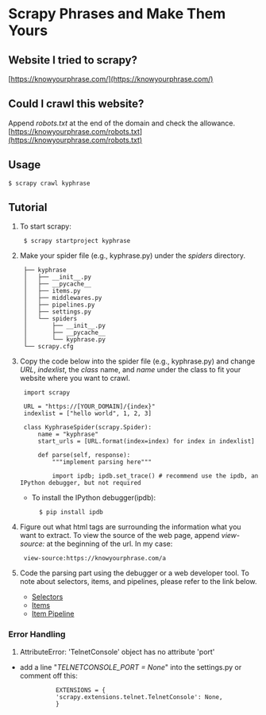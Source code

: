 # Scrapy Phrases and Make Them Yours

## Website I tried to scrapy?
[https://knowyourphrase.com/](https://knowyourphrase.com/)

## Could I crawl this website?
Append _robots.txt_ at the end of the domain and check the allowance.
[https://knowyourphrase.com/robots.txt](https://knowyourphrase.com/robots.txt)

## Usage

    $ scrapy crawl kyphrase

## Tutorial
1. To start scrapy:

        $ scrapy startproject kyphrase

2. Make your spider file (e.g., kyphrase.py) under the _spiders_ directory.

        ├── kyphrase
        │   ├── __init__.py
        │   ├── __pycache__
        │   ├── items.py
        │   ├── middlewares.py
        │   ├── pipelines.py
        │   ├── settings.py
        │   └── spiders
        │       ├── __init__.py
        │       ├── __pycache__
        │       └── kyphrase.py
        └── scrapy.cfg

3. Copy the code below into the spider file (e.g., kyphrase.py) and change _URL_, _indexlist_, the _class_ name, and _name_ under the class to fit your website where you want to crawl.

        import scrapy

        URL = "https://[YOUR_DOMAIN]/{index}"
        indexlist = ["hello world", 1, 2, 3]

        class KyphraseSpider(scrapy.Spider):
            name = "kyphrase"
            start_urls = [URL.format(index=index) for index in indexlist]

            def parse(self, response):
                """implement parsing here"""

                import ipdb; ipdb.set_trace() # recommend use the ipdb, an IPython debugger, but not required

    * To install the IPython debugger(ipdb):

            $ pip install ipdb

4. Figure out what html tags are surrounding the information what you want to extract. To view the source of the web page, append _view-source:_ at the beginning of the url. In my case:

        view-source:https://knowyourphrase.com/a

5. Code the parsing part using the debugger or a web developer tool. To note about selectors, items, and pipelines, please refer to the link below.

    - [Selectors](https://docs.scrapy.org/en/latest/topics/selectors.html)
    - [Items](https://docs.scrapy.org/en/latest/topics/items.html)
    - [Item Pipeline](https://docs.scrapy.org/en/latest/topics/item-pipeline.html)

### Error Handling
1. AttributeError: 'TelnetConsole' object has no attribute 'port'

- add a line "_TELNETCONSOLE_PORT = None_" into the settings.py or comment off this:

                EXTENSIONS = {
                'scrapy.extensions.telnet.TelnetConsole': None,
                }
